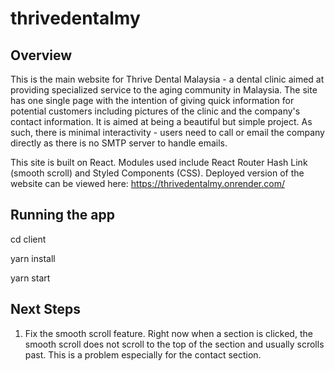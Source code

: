 # thrivedentalmy

## Overview
This is the main website for Thrive Dental Malaysia - a dental clinic aimed at providing specialized service to the aging community in Malaysia. The site has one single page with the intention of giving quick information for potential customers including pictures of the clinic and the company's contact information. It is aimed at being a beautiful but simple project. As such, there is minimal interactivity - users need to call or email the company directly as there is no SMTP server to handle emails. 

This site is built on React. Modules used include React Router Hash Link (smooth scroll) and Styled Components (CSS). Deployed version of the website can be viewed here: https://thrivedentalmy.onrender.com/

## Running the app
cd client

yarn install

yarn start

## Next Steps
1. Fix the smooth scroll feature. Right now when a section is clicked, the smooth scroll does not scroll to the top of the section and usually scrolls past. This is a problem especially for the contact section.